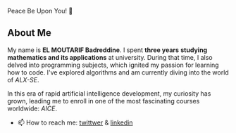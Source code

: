  Peace Be Upon You! 🌟

## About Me
My name is **EL MOUTARIF Badreddine**. I spent **three years** **studying mathematics and its applications** at university. During that time, I also delved into programming subjects, which ignited my passion for learning how to code. I've explored algorithms and am currently diving into the world of *ALX-SE*.

In this era of rapid artificial intelligence development, my curiosity has grown, leading me to enroll in one of the most fascinating courses worldwide: *AICE*.

- 📫 How to reach me: [twittwer](https://twitter.com/BadrELMoutarif) & [linkedin](https://www.linkedin.com/in/badreddine-el-moutarif-699761286)

